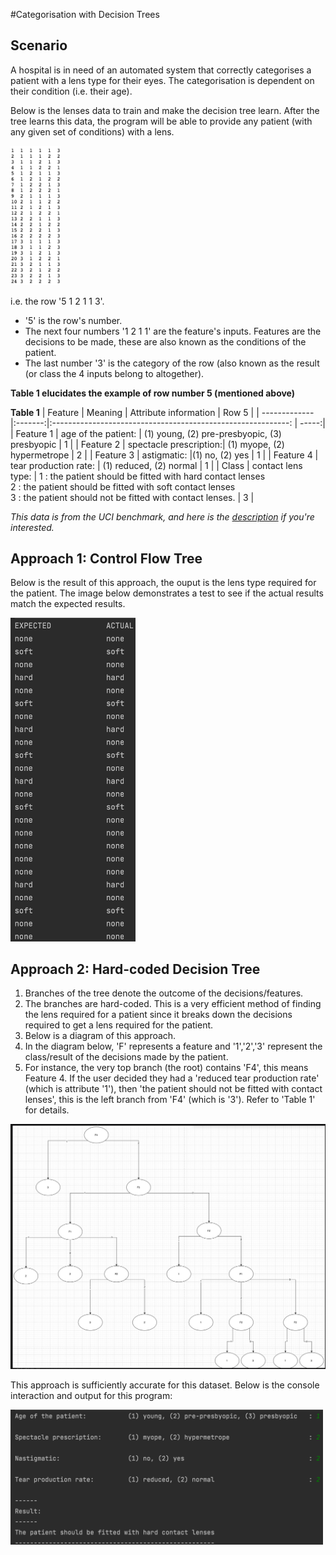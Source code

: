 #Categorisation with Decision Trees

## Scenario
 
A hospital is in need of an automated system that correctly categorises a patient with a lens type for their eyes. The categorisation is dependent on their condition (i.e. their age). 

 Below is the lenses data to train and make the decision tree learn. After the tree learns this data, the program will be able to provide any patient (with any given set of conditions) with a lens.

  <img src="README_Images/LenseData.png" heigh=140 width=80>

  i.e. the row '5  1  2  1  1  3'.
- '5' is the row's number.
- The next four numbers '1  2  1  1' are the feature's inputs. Features are the decisions to be made, these are also known as the conditions of the patient.
- The last number '3' is the category of the row (also known as the result (or class the 4 inputs belong to altogether).

**Table 1 elucidates the example of row number 5 (mentioned above)**

**Table 1**
| Feature        | Meaning |                        Attribute information                 | Row 5 |
| -------------  |:-------:|:-----------------------------------------------------------: | -----:|
| Feature 1      | age of the patient:    | (1) young, (2) pre-presbyopic, (3) presbyopic |   1   |
| Feature 2      | spectacle prescription:|  (1) myope, (2) hypermetrope                  |   2   |
| Feature 3      | astigmatic:            |(1) no, (2) yes                                |   1   |
| Feature 4      | tear production rate:  |  (1) reduced, (2) normal                      |   1   |
| Class          | contact lens type:     |  1 : the patient should be fitted with hard contact lenses<br/>2 : the patient should be fitted with soft contact lenses<br/>3 : the patient should not be fitted with contact lenses.                      |   3   |

_This data is from the UCI benchmark, and here is the [description](https://archive.ics.uci.edu/ml/datasets/lenses "Lense Data Description") if you're interested._


## Approach 1: Control Flow Tree

Below is the result of this approach, the ouput is the lens type required for the patient. The image below demonstrates a test to see if the actual results match the expected results.

<img src="README_Images/ApplicationControlFlowTree.png" heigh=200 width=200>

## Approach 2: Hard-coded Decision Tree

1. Branches of the tree denote the outcome of the decisions/features.
2. The branches are hard-coded. This is a very efficient method of finding the lens required for a patient since it breaks down the decisions required to get a lens required for the patient.
3. Below is a diagram of this approach.
4. In the diagram below, 'F' represents a feature and '1','2','3' represent the class/result of the decisions made by the patient.
5. For instance, the very top branch (the root) contains 'F4', this means Feature 4. If the user decided they had a 'reduced tear production rate' (which is attribute '1'), then 'the patient should not be fitted with contact lenses', this is the left branch from 'F4' (which is '3'). Refer to 'Table 1' for details. 

<img src="README_Images/HardCodedTreeDiagram.png" heigh=700 width=700>

This approach is sufficiently accurate for this dataset.
Below is the console interaction and output for this program:

<img src="README_Images/ApplicationHardCodedTree.png" heigh=500 width=500>
